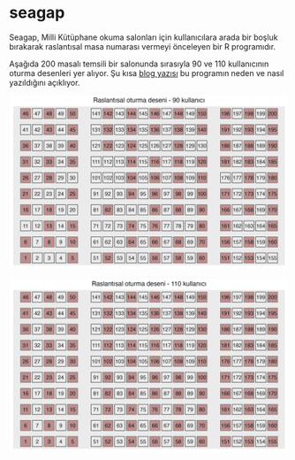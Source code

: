 # seagap

Seagap, Milli Kütüphane okuma salonları için kullanıcılara arada bir boşluk bırakarak raslantısal masa numarası vermeyi önceleyen bir R programıdır.

Aşağıda 200 masalı temsili bir salonunda sırasıyla 90 ve 110 kullanıcının oturma desenleri yer alıyor. Şu kısa [blog yazısı](https://barisguven.netlify.app/posts/2025-01-30-milli-kutuphane-oneri/) bu programın neden ve nasıl yazıldığını açıklıyor.

![](images/users_90.jpeg)

![](images/users_110.jpeg)


